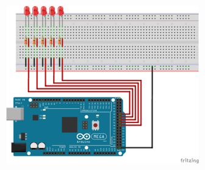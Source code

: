 
![schematics for five leds](https://github.com/kagix/pins-n-chips/blob/master/examples/leds/five_red_leds/five_red_leds_bb.png)
